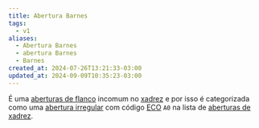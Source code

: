 ```yaml
---
title: Abertura Barnes
tags:
  - v1
aliases:
  - Abertura Barnes
  - abertura Barnes
  - Barnes
created_at: 2024-07-26T13:21:33-03:00
updated_at: 2024-09-09T10:35:23-03:00
---
```


É uma [aberturas de flanco](../../../../atomos/2024/07/26/Xadrez_Aberturas_de_flanco.md) incomum no [xadrez](../../../../sementes/2024/07/06/Xadrez.md) e por isso é categorizada como uma [abertura irregular](../../../../sementes/2024/07/06/Xadrez_Aberturas_irregulares.md) com código [ECO](../../../../sementes/2024/07/07/Encyclopaedia_of_Chess_Openings.md) `A0` na lista de [aberturas de xadrez](../../../../atomos/2024/07/26/Xadrez_Aberturas.md).